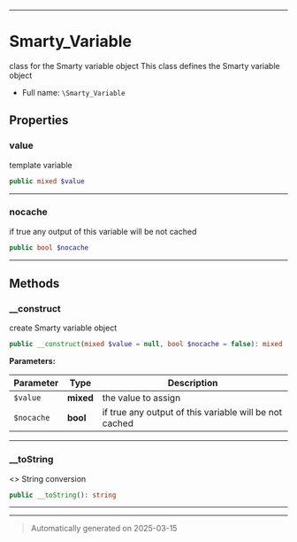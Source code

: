 ***

# Smarty_Variable

class for the Smarty variable object
This class defines the Smarty variable object



* Full name: `\Smarty_Variable`



## Properties


### value

template variable

```php
public mixed $value
```






***

### nocache

if true any output of this variable will be not cached

```php
public bool $nocache
```






***

## Methods


### __construct

create Smarty variable object

```php
public __construct(mixed $value = null, bool $nocache = false): mixed
```








**Parameters:**

| Parameter | Type | Description |
|-----------|------|-------------|
| `$value` | **mixed** | the value to assign |
| `$nocache` | **bool** | if true any output of this variable will be not cached |





***

### __toString

<<magic>> String conversion

```php
public __toString(): string
```












***


***
> Automatically generated on 2025-03-15
